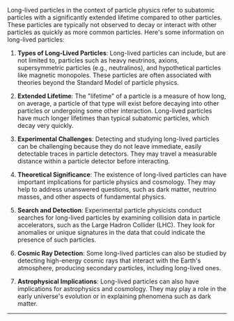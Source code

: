 Long-lived particles in the context of particle physics refer to subatomic particles with a significantly extended lifetime compared to other particles. These particles are typically not observed to decay or interact with other particles as quickly as more common particles. Here's some information on long-lived particles:

1. **Types of Long-Lived Particles**: Long-lived particles can include, but are not limited to, particles such as heavy neutrinos, axions, supersymmetric particles (e.g., neutralinos), and hypothetical particles like magnetic monopoles. These particles are often associated with theories beyond the Standard Model of particle physics.
    
2. **Extended Lifetime**: The "lifetime" of a particle is a measure of how long, on average, a particle of that type will exist before decaying into other particles or undergoing some other interaction. Long-lived particles have much longer lifetimes than typical subatomic particles, which decay very quickly.
    
3. **Experimental Challenges**: Detecting and studying long-lived particles can be challenging because they do not leave immediate, easily detectable traces in particle detectors. They may travel a measurable distance within a particle detector before interacting.
    
4. **Theoretical Significance**: The existence of long-lived particles can have important implications for particle physics and cosmology. They may help to address unanswered questions, such as dark matter, neutrino masses, and other aspects of fundamental physics.
    
5. **Search and Detection**: Experimental particle physicists conduct searches for long-lived particles by examining collision data in particle accelerators, such as the Large Hadron Collider (LHC). They look for anomalies or unique signatures in the data that could indicate the presence of such particles.
    
6. **Cosmic Ray Detection**: Some long-lived particles can also be studied by detecting high-energy cosmic rays that interact with the Earth's atmosphere, producing secondary particles, including long-lived ones.
    
7. **Astrophysical Implications**: Long-lived particles can also have implications for astrophysics and cosmology. They may play a role in the early universe's evolution or in explaining phenomena such as dark matter.

---

